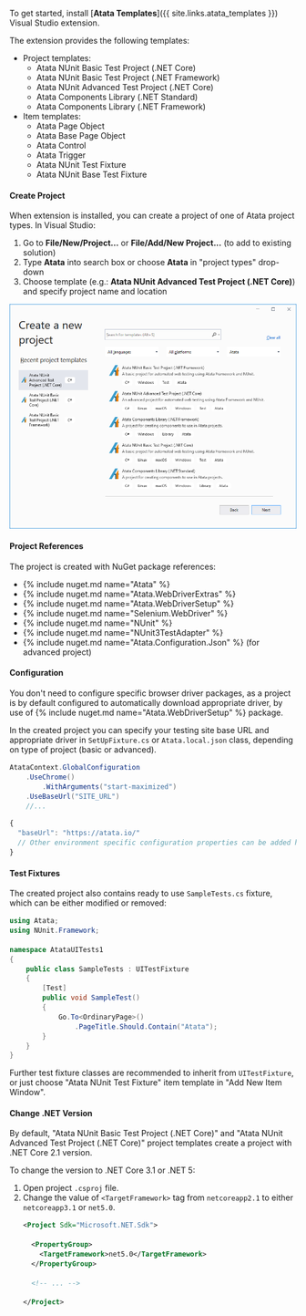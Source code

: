 To get started, install [**Atata Templates**]({{ site.links.atata_templates }}) Visual Studio extension.

The extension provides the following templates:

- Project templates:
  - Atata NUnit Basic Test Project (.NET Core)
  - Atata NUnit Basic Test Project (.NET Framework)
  - Atata NUnit Advanced Test Project (.NET Core)
  - Atata Components Library (.NET Standard)
  - Atata Components Library (.NET Framework)
- Item templates:
  - Atata Page Object
  - Atata Base Page Object
  - Atata Control
  - Atata Trigger
  - Atata NUnit Test Fixture
  - Atata NUnit Base Test Fixture

#### Create Project

When extension is installed, you can create a project of one of Atata project types.
In Visual Studio:

1. Go to **File/New/Project...** or **File/Add/New Project...** (to add to existing solution)
1. Type **Atata** into search box or choose **Atata** in "project types" drop-down
1. Choose template (e.g.: **Atata NUnit Advanced Test Project (.NET Core)**) and specify project name and location

![Atata Templates project](/assets/images/atata-templates/new-project-window.png?v3)

#### Project References

The project is created with NuGet package references:

- {% include nuget.md name="Atata" %}
- {% include nuget.md name="Atata.WebDriverExtras" %}
- {% include nuget.md name="Atata.WebDriverSetup" %}
- {% include nuget.md name="Selenium.WebDriver" %}
- {% include nuget.md name="NUnit" %}
- {% include nuget.md name="NUnit3TestAdapter" %}
- {% include nuget.md name="Atata.Configuration.Json" %} (for advanced project)

#### Configuration

You don't need to configure specific browser driver packages,
as a project is by default configured to automatically download appropriate driver,
by use of {% include nuget.md name="Atata.WebDriverSetup" %} package.

In the created project you can specify your testing site base URL and appropriate driver in
`SetUpFixture.cs` or `Atata.local.json` class, depending on type of project (basic or advanced).

```cs
AtataContext.GlobalConfiguration
    .UseChrome()
        .WithArguments("start-maximized")
    .UseBaseUrl("SITE_URL")
    //...
```

```js
{
  "baseUrl": "https://atata.io/"
  // Other environment specific configuration properties can be added here.
}
```

#### Test Fixtures

The created project also contains ready to use `SampleTests.cs` fixture, which can be either modified or removed:

```cs
using Atata;
using NUnit.Framework;

namespace AtataUITests1
{
    public class SampleTests : UITestFixture
    {
        [Test]
        public void SampleTest()
        {
            Go.To<OrdinaryPage>()
                .PageTitle.Should.Contain("Atata");
        }
    }
}
```

Further test fixture classes are recommended to inherit from `UITestFixture`,
or just choose "Atata NUnit Test Fixture" item template in "Add New Item Window".

#### Change .NET Version

By default, "Atata NUnit Basic Test Project (.NET Core)" and "Atata NUnit Advanced Test Project (.NET Core)"
project templates create a project with .NET Core 2.1 version.

To change the version to .NET Core 3.1 or .NET 5:

1. Open project `.csproj` file.
1. Change the value of `<TargetFramework>` tag from `netcoreapp2.1` to either `netcoreapp3.1` or `net5.0`.
   ```xml
   <Project Sdk="Microsoft.NET.Sdk">
   
     <PropertyGroup>
       <TargetFramework>net5.0</TargetFramework>
     </PropertyGroup>
   
     <!-- ... -->
   
   </Project>
   ```
